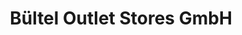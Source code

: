 ---
title: "Bültel Outlet Stores GmbH"
url: /salzbergen/bueltel-outlet-stores-gmbh/
shop: Kleidung
---
